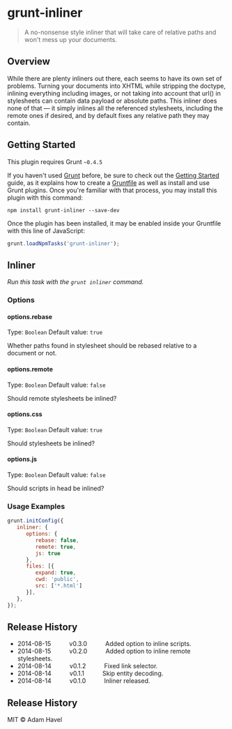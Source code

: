 # grunt-inliner

> A no-nonsense style inliner that will take care of relative paths and won't mess up your documents.

## Overview

While there are plenty inliners out there, each seems to have its own set of problems. Turning your documents
into XHTML while stripping the doctype, inlining everything including images, or not taking into account that url() in stylesheets can contain data payload or absolute paths. This inliner does none of that — it simply inlines all the referenced stylesheets, including the remote ones if desired, and by default fixes any relative path they may contain.

## Getting Started
This plugin requires Grunt `~0.4.5`

If you haven't used [Grunt](http://gruntjs.com/) before, be sure to check out the [Getting Started](http://gruntjs.com/getting-started) guide, as it explains how to create a [Gruntfile](http://gruntjs.com/sample-gruntfile) as well as install and use Grunt plugins. Once you're familiar with that process, you may install this plugin with this command:

```shell
npm install grunt-inliner --save-dev
```

Once the plugin has been installed, it may be enabled inside your Gruntfile with this line of JavaScript:

```js
grunt.loadNpmTasks('grunt-inliner');
```

## Inliner

_Run this task with the `grunt inliner` command._

### Options

#### options.rebase
Type: `Boolean`
Default value: `true`

Whether paths found in stylesheet should be rebased relative to a document or not.

#### options.remote
Type: `Boolean`
Default value: `false`

Should remote stylesheets be inlined?

#### options.css
Type: `Boolean`
Default value: `true`

Should stylesheets be inlined?

#### options.js
Type: `Boolean`
Default value: `false`

Should scripts in head be inlined?

### Usage Examples

```js
grunt.initConfig({
   inliner: {
      options: {
         rebase: false,
         remote: true,
         js: true
      },
      files: [{
         expand: true,
         cwd: 'public',
         src: ['*.html']
      }],
   },
});
```

## Release History

* 2014-08-15   v0.3.0   Added option to inline scripts.
* 2014-08-15   v0.2.0   Added option to inline remote stylesheets.
* 2014-08-14   v0.1.2   Fixed link selector.
* 2014-08-14   v0.1.1   Skip entity decoding.
* 2014-08-14   v0.1.0   Inliner released.

## Release History

MIT © Adam Havel